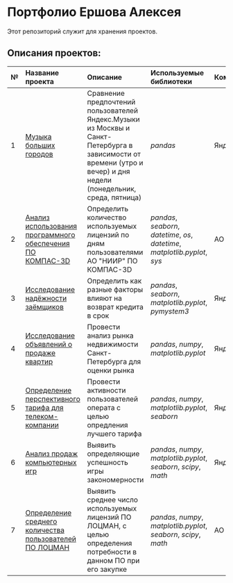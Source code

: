 # Портфолио Ершова Алексея

Этот репозиторий служит для хранения проектов.

## Описания проектов:

| № |Название проекта | Описание | Используемые библиотеки | Компания | 
| :-- | :---------------------- | :---------------------- | :---------------------- |:---------------------- |
| 1 |[Музыка больших городов](Собеседование_Ершов_Алексей.pdf) | Сравнение предпочтений пользователей Яндекс.Музыки из Москвы и Санкт-Петербурга в зависимости от времени (утро и вечер) и дня недели (понедельник, среда, пятница)| *pandas* | Яндекс.Практикум |
| 2 | [Анализ использования программного обеспечения ПО КОМПАС-3D](ghbdtghdbt_sdas) | Определить количество используемых лицензий по дням пользователями АО "НИИР" ПО КОМПАС-3D | *pandas*, *seaborn*, *datetime*, *os*, *datetime*, *matplotlib.pyplot*, *sys* | АО "НИИР" |
| 3 |[Исследование надёжности заёмщиков](borrower_beliability_research) | Определить как разные факторы влияют на возврат кредита в срок | *pandas*, *seaborn*, *matplotlib.pyplot*, *pymystem3* | Яндекс.Практикум |
| 4 | [Исследование объявлений о продаже квартир](research_of_apartments_ads_for_sales) | Провести анализ рынка недвижимости Санкт-Петербурга для оценки рынка | *pandas*, *numpy*, *matplotlib.pyplot* | Яндекс.Практикум |
| 5 | [Определение перспективного тарифа для телеком-компании](determination_of_promising_tariff) | Провести активности пользователей операта с целью опредления лучшего тарифа | *pandas*, *numpy*, *matplotlib.pyplot*, *seaborn* | Яндекс.Практикум |
| 6 | [Анализ продаж компьютерных игр](analysis_sales_computer_games) | Выявить определяющие успешность игры закономерности | *pandas*, *numpy*, *matplotlib.pyplot*, *seaborn*, *scipy*,  *math* | Яндекс.Практикум |
| 7 | [Определение среднего количества пользователей ПО ЛОЦМАН](determination_average_number_lodsman_users) | Выявить среднее число используемых лицензий ПО ЛОЦМАН, с целью определения потребности в данном ПО при его закупке | *pandas*, *numpy*, *matplotlib.pyplot*, *seaborn*, *scipy*,  *math* | АО "НИИР" |
